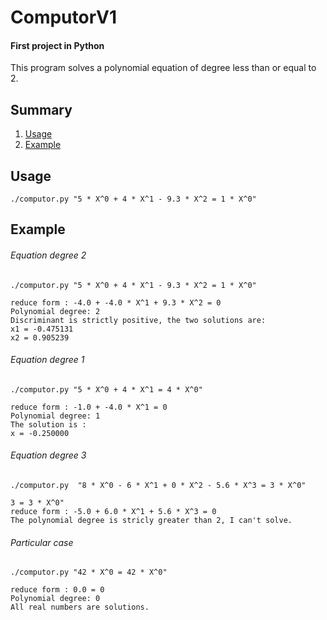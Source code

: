 # ComputorV1
#### First project in Python

This program solves a polynomial equation of degree less than or equal to 2.

## Summary
 1. [Usage](#usage)
 2. [Example](#example)


## <a name="usage">Usage</a>

```
./computor.py "5 * X^0 + 4 * X^1 - 9.3 * X^2 = 1 * X^0"
```

## <a name="example">Example</a>

###### Equation degree 2
```
./computor.py "5 * X^0 + 4 * X^1 - 9.3 * X^2 = 1 * X^0"

reduce form : -4.0 + -4.0 * X^1 + 9.3 * X^2 = 0
Polynomial degree: 2
Discriminant is strictly positive, the two solutions are:
x1 = -0.475131
x2 = 0.905239
```
###### Equation degree 1
```
./computor.py "5 * X^0 + 4 * X^1 = 4 * X^0"

reduce form : -1.0 + -4.0 * X^1 = 0
Polynomial degree: 1
The solution is :
x = -0.250000
```

###### Equation degree 3
```
./computor.py  "8 * X^0 - 6 * X^1 + 0 * X^2 - 5.6 * X^3 = 3 * X^0"

3 = 3 * X^0"
reduce form : -5.0 + 6.0 * X^1 + 5.6 * X^3 = 0
The polynomial degree is stricly greater than 2, I can't solve.
```


###### Particular case
```
./computor.py "42 * X^0 = 42 * X^0"

reduce form : 0.0 = 0
Polynomial degree: 0
All real numbers are solutions.
```





